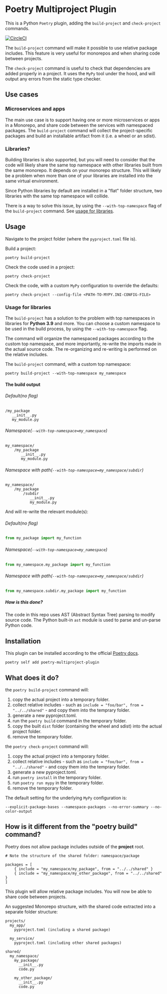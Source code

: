 # Poetry Multiproject Plugin

This is a Python `Poetry` plugin, adding the `build-project` and `check-project` commands.

[![CircleCI](https://dl.circleci.com/status-badge/img/gh/DavidVujic/poetry-multiproject-plugin/tree/main.svg?style=svg)](https://dl.circleci.com/status-badge/redirect/gh/DavidVujic/poetry-multiproject-plugin/tree/main)

The `build-project` command will make it possible to use relative package includes.
This feature is very useful for monorepos and when sharing code between projects.

The `check-project` command is useful to check that dependencies are added properly in a project.
It uses the `MyPy` tool under the hood, and will output any errors from the static type checker.


## Use cases

### Microservices and apps
The main use case is to support having one or more microservices or apps in a Monorepo, and share code between the services with namespaced packages.
The `build-project` command will collect the project-specific packages and build an installable artifact from it (i.e. a wheel or an sdist).

### Libraries?
Building libraries is also supported, but you will need to consider that the code will likely share the same top namespace with other libraries 
built from the same monorepo. It depends on your monorepo structure. This will likely be a problem when more than one of your libraries are installed into the same virtual environment.

Since Python libraries by default are installed in a "flat" folder structure, two libraries with the same top namespace will collide.

There is a way to solve this issue, by using the `--with-top-namespace` flag of the `build-project` command. See [usage for libraries](#usage-for-libraries).

## Usage
Navigate to the project folder (where the `pyproject.toml` file is).

Build a project:
``` shell
poetry build-project
```

Check the code used in a project:

``` shell
poetry check-project
```

Check the code, with a custom `MyPy` configuration to override the defaults:

``` shell
poetry check-project --config-file <PATH-TO-MYPY.INI-CONFIG-FILE>
```

### Usage for libraries
The `build-project` has a solution to the problem with top namespaces in libraries for __Python 3.9__ and more.
You can choose a custom namespace to be used in the build process, by using the `--with-top-namespace` flag. 

The command will organize the namespaced packages according to the custom top namespace, and more importantly, re-write the imports made in the actual source code.
The re-organizing and re-writing is performed on the relative includes.

The `build-project` command, with a custom top namespace:
```shell
poetry build-project --with-top-namespace my_namespace
```

#### The build output

###### Default(no flag)
```shell
/my_package
   __init__.py
   my_module.py
```

###### Namespace(`--with-top-namespace=my_namespace`)
```shell
my_namespace/
    /my_package
       __init__.py
       my_module.py
```

###### Namespace with path(`--with-top-namespace=my_namespace/subdir`)
```shell
my_namespace/
    /my_package
        /subdir
           __init__.py
           my_module.py
```
And will re-write the relevant module(s):

###### Default(no flag)
```python
from my_package import my_function
```

###### Namespace(`--with-top-namespace=my_namespace`)
```python
from my_namespace.my_package import my_function
```

###### Namespace with path(`--with-top-namespace=my_namespace/subdir`)
```python
from my_namespace.subdir.my_package import my_function
```

##### How is this done?
The code in this repo uses AST (Abstract Syntax Tree) parsing to modify source code.
The Python built-in `ast` module is used to parse and un-parse Python code.

## Installation
This plugin can be installed according to the official [Poetry docs](https://python-poetry.org/docs/plugins/#using-plugins).

``` shell
poetry self add poetry-multiproject-plugin
```

## What does it do?

the `poetry build-project` command will:

1. copy the actual project into a temporary folder.
2. collect relative includes - such as `include = "foo/bar", from = "../../shared"` -  and copy them into the temprary folder.
3. generate a new pyproject.toml.
4. run the `poetry build` command in the temporary folder.
5. copy the built `dist` folder (containing the wheel and sdist) into the actual project folder.
6. remove the temporary folder.


the `poetry check-project` command will:

1. copy the actual project into a temporary folder.
2. collect relative includes - such as `include = "foo/bar", from = "../../shared"` -  and copy them into the temprary folder.
3. generate a new pyproject.toml.
4. run `poetry install` in the temporary folder.
5. run `poetry run mypy` in the temporary folder.
6. remove the temporary folder.


The default setting for the underlying `MyPy` configuration is:

``` shell
--explicit-package-bases --namespace-packages --no-error-summary --no-color-output
```


## How is it different from the "poetry build" command?
Poetry does not allow package includes outside of the __project__ root.

``` shell
# Note the structure of the shared folder: namespace/package

packages = [
    { include = "my_namespace/my_package", from = "../../shared" }
    { include = "my_namespace/my_other_package", from = "../../shared" }
]
```

This plugin will allow relative package includes. You will now be able to share code between projects.

An suggested Monorepo structure, with the shared code extracted into a separate folder structure:

``` shell
projects/
  my_app/
    pyproject.toml (including a shared package)

  my_service/
    pyproject.toml (including other shared packages)

shared/
  my_namespace/
    my_package/
      __init__.py
      code.py

    my_other_package/
      __init__.py
      code.py
```
